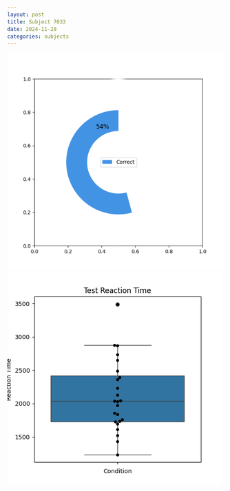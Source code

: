 ```yaml
---
layout: post
title: Subject 7033
date: 2024-11-28
categories: subjects
---
```


![](data/7033/run-13/7033_FN_acc_test.png)
![](data/7033/run-13/7033_FN_rt.png)
